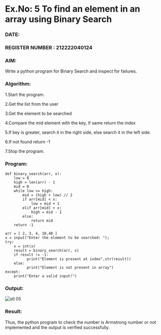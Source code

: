 # Ex.No: 5 To find an element in an array using Binary Search

### DATE:                                                                  
### REGISTER NUMBER : 212222040124

### AIM: 
Write a python program for Binary Search and inspect for failures.
### Algorithm:

1.Start the program.

2.Get the list from the user

3.Get the element to be searched

4.Compare the mid element with the key, if same return the index

5.If key is greater, search it in the right side, else search it in the left side.

6.If not found return -1

7.Stop the program.

### Program:
```
def binary_search(arr, x):  
    low = 0 
    high = len(arr) - 1 
    mid = 0 
    while low <= high: 
        mid = (high + low) // 2  
        if arr[mid] < x: 
            low = mid + 1 
        elif arr[mid] > x: 
            high = mid - 1 
        else: 
            return mid
    return -1 
 
arr = [ 2, 3, 4, 10,40 ] 
x = input("Enter the element to be searched: ");  
try: 
    x = int(x) 
    result = binary_search(arr, x)  
    if result != -1: 
          print("Element is present at index",str(result)) 
    else: 
          print("Element is not present in array") 
except: 
    print("Enter a valid input!")
```
### Output:
![stl 05](https://github.com/user-attachments/assets/03f1703d-9597-4c13-bef2-cd235a691ee4)



### Result:
Thus, the python program to check the number is Armstrong number or not implemented and the output is verified successfully.

